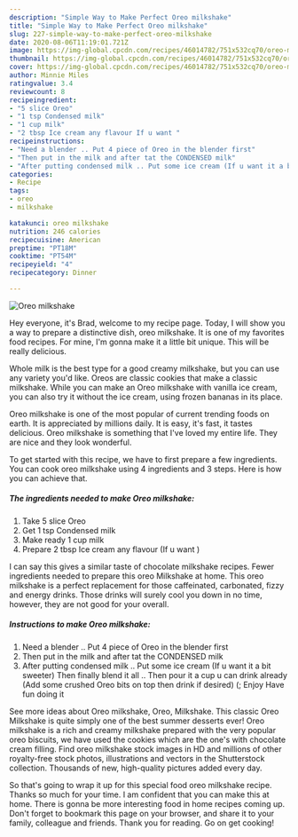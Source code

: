 ```yaml
---
description: "Simple Way to Make Perfect Oreo milkshake"
title: "Simple Way to Make Perfect Oreo milkshake"
slug: 227-simple-way-to-make-perfect-oreo-milkshake
date: 2020-08-06T11:19:01.721Z
image: https://img-global.cpcdn.com/recipes/46014782/751x532cq70/oreo-milkshake-recipe-main-photo.jpg
thumbnail: https://img-global.cpcdn.com/recipes/46014782/751x532cq70/oreo-milkshake-recipe-main-photo.jpg
cover: https://img-global.cpcdn.com/recipes/46014782/751x532cq70/oreo-milkshake-recipe-main-photo.jpg
author: Minnie Miles
ratingvalue: 3.4
reviewcount: 8
recipeingredient:
- "5 slice Oreo"
- "1 tsp Condensed milk"
- "1 cup milk"
- "2 tbsp Ice cream any flavour If u want "
recipeinstructions:
- "Need a blender .. Put 4 piece of Oreo in the blender first"
- "Then put in the milk and after tat the CONDENSED milk"
- "After putting condensed milk .. Put some ice cream (If u want it a bit sweeter) Then finally blend it all .. Then pour it a cup u can drink already (Add some crushed Oreo bits on top then drink if desired) (; Enjoy Have fun doing it"
categories:
- Recipe
tags:
- oreo
- milkshake

katakunci: oreo milkshake 
nutrition: 246 calories
recipecuisine: American
preptime: "PT18M"
cooktime: "PT54M"
recipeyield: "4"
recipecategory: Dinner

---
```



![Oreo milkshake](https://img-global.cpcdn.com/recipes/46014782/751x532cq70/oreo-milkshake-recipe-main-photo.jpg)

Hey everyone, it's Brad, welcome to my recipe page. Today, I will show you a way to prepare a distinctive dish, oreo milkshake. It is one of my favorites food recipes. For mine, I'm gonna make it a little bit unique. This will be really delicious.

Whole milk is the best type for a good creamy milkshake, but you can use any variety you&#39;d like. Oreos are classic cookies that make a classic milkshake. While you can make an Oreo milkshake with vanilla ice cream, you can also try it without the ice cream, using frozen bananas in its place.

Oreo milkshake is one of the most popular of current trending foods on earth. It is appreciated by millions daily. It is easy, it's fast, it tastes delicious. Oreo milkshake is something that I've loved my entire life. They are nice and they look wonderful.


To get started with this recipe, we have to first prepare a few ingredients. You can cook oreo milkshake using 4 ingredients and 3 steps. Here is how you can achieve that.

<!--inarticleads1-->

##### The ingredients needed to make Oreo milkshake:

1. Take 5 slice Oreo
1. Get 1 tsp Condensed milk
1. Make ready 1 cup milk
1. Prepare 2 tbsp Ice cream any flavour (If u want )


I can say this gives a similar taste of chocolate milkshake recipes. Fewer ingredients needed to prepare this oreo Milkshake at home. This oreo milkshake is a perfect replacement for those caffeinated, carbonated, fizzy and energy drinks. Those drinks will surely cool you down in no time, however, they are not good for your overall. 

<!--inarticleads2-->

##### Instructions to make Oreo milkshake:

1. Need a blender .. Put 4 piece of Oreo in the blender first
1. Then put in the milk and after tat the CONDENSED milk
1. After putting condensed milk .. Put some ice cream (If u want it a bit sweeter) Then finally blend it all .. Then pour it a cup u can drink already (Add some crushed Oreo bits on top then drink if desired) (; Enjoy Have fun doing it


See more ideas about Oreo milkshake, Oreo, Milkshake. This classic Oreo Milkshake is quite simply one of the best summer desserts ever! Oreo milkshake is a rich and creamy milkshake prepared with the very popular oreo biscuits, we have used the cookies which are the one&#39;s with chocolate cream filling. Find oreo milkshake stock images in HD and millions of other royalty-free stock photos, illustrations and vectors in the Shutterstock collection. Thousands of new, high-quality pictures added every day. 

So that's going to wrap it up for this special food oreo milkshake recipe. Thanks so much for your time. I am confident that you can make this at home. There is gonna be more interesting food in home recipes coming up. Don't forget to bookmark this page on your browser, and share it to your family, colleague and friends. Thank you for reading. Go on get cooking!
